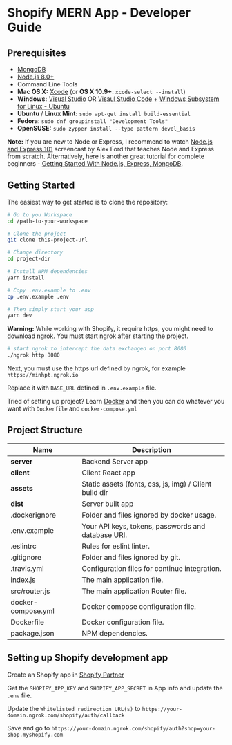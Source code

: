 Shopify MERN App - Developer Guide
=======================


Prerequisites
-------------

- [MongoDB](https://www.mongodb.org/downloads)
- [Node.js 8.0+](http://nodejs.org)
- Command Line Tools
 - **Mac OS X:** [Xcode](https://itunes.apple.com/us/app/xcode/id497799835?mt=12) (or **OS X 10.9+**: `xcode-select --install`)
 - **Windows:** [Visual Studio](https://www.visualstudio.com/products/visual-studio-community-vs) OR [Visaul Studio Code](https://code.visualstudio.com) + [Windows Subsystem for Linux - Ubuntu](https://docs.microsoft.com/en-us/windows/wsl/install-win10)
 - **Ubuntu** / **Linux Mint:** `sudo apt-get install build-essential`
 - **Fedora**: `sudo dnf groupinstall "Development Tools"`
 - **OpenSUSE:** `sudo zypper install --type pattern devel_basis`

**Note:** If you are new to Node or Express, I recommend to watch
[Node.js and Express 101](https://www.youtube.com/watch?v=BN0JlMZCtNU)
screencast by Alex Ford that teaches Node and Express from scratch. Alternatively,
here is another great tutorial for complete beginners - [Getting Started With Node.js, Express, MongoDB](http://cwbuecheler.com/web/tutorials/2013/node-express-mongo/).


Getting Started
---------------

The easiest way to get started is to clone the repository:

```bash
# Go to you Workspace
cd /path-to-your-workspace

# Clone the project
git clone this-project-url

# Change directory
cd project-dir

# Install NPM dependencies
yarn install

# Copy .env.example to .env
cp .env.example .env

# Then simply start your app
yarn dev
```

**Warning:** While working with Shopify, it require https,
you might need to download [ngrok](https://ngrok.com/).
You must start ngrok after starting the project.

```bash
# start ngrok to intercept the data exchanged on port 8080
./ngrok http 8080
```

Next, you must use the https url defined by ngrok, for example `https://minhpt.ngrok.io`

Replace it with `BASE_URL` defined in `.env.example` file.



Tried of setting up project? Learn [Docker](https://docs.docker.com/) and then you can do whatever you want with `Dockerfile` and `docker-compose.yml`



Project Structure
-----------------

| Name                                   | Description                                                  |
| -------------------------------------- | ------------------------------------------------------------ |
| **server**                             | Backend Server app                                           |
| **client**                             | Client React app                                             |
| **assets**                             | Static assets (fonts, css, js, img) / Client build dir       |
| **dist**                               | Server built app                                             |
| .dockerignore                          | Folder and files ignored by docker usage.                    |
| .env.example                           | Your API keys, tokens, passwords and database URI.           |
| .eslintrc                              | Rules for eslint linter.                                     |
| .gitignore                             | Folder and files ignored by git.                             |
| .travis.yml                            | Configuration files for continue integration.                |
| index.js                               | The main application file.                                   |
| src/router.js                          | The main application Router file.                            |
| docker-compose.yml                     | Docker compose configuration file.                           |
| Dockerfile                             | Docker configuration file.                                   |
| package.json                           | NPM dependencies.                                            |





Setting up Shopify development app
-----------------

Create an Shopify app in [Shopify Partner](https://partners.shopify.com)

Get the `SHOPIFY_APP_KEY` and `SHOPIFY_APP_SECRET` in App info and update the `.env` file.

Update the `Whitelisted redirection URL(s)` to `https://your-domain.ngrok.com/shopify/auth/callback`

Save and go to `https://your-domain.ngrok.com/shopify/auth?shop=your-shop.myshopify.com`

